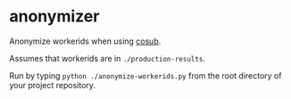 # anonymizer
Anonymize workerids when using [cosub](https://github.com/longouyang/cosub). 

Assumes that workerids are in `./production-results`.

Run by typing `python ./anonymize-workerids.py` from the root directory of your project repository. 


